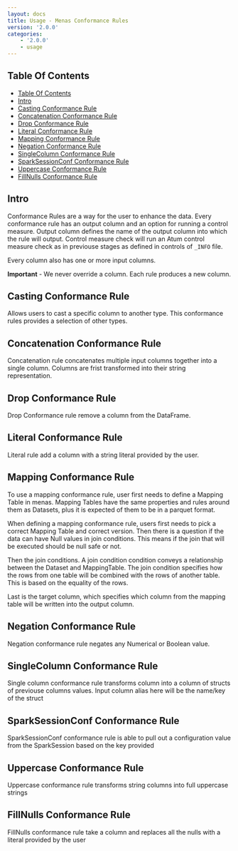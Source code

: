 ```yaml
---
layout: docs
title: Usage - Menas Conformance Rules
version: '2.0.0'
categories:
    - '2.0.0'
    - usage
---
```


## Table Of Contents
<!-- toc -->
- [Table Of Contents](#table-of-contents)
- [Intro](#intro)
- [Casting Conformance Rule](#casting-conformance-rule)
- [Concatenation Conformance Rule](#concatenation-conformance-rule)
- [Drop Conformance Rule](#drop-conformance-rule)
- [Literal Conformance Rule](#literal-conformance-rule)
- [Mapping Conformance Rule](#mapping-conformance-rule)
- [Negation Conformance Rule](#negation-conformance-rule)
- [SingleColumn Conformance Rule](#singlecolumn-conformance-rule)
- [SparkSessionConf Conformance Rule](#sparksessionconf-conformance-rule)
- [Uppercase Conformance Rule](#uppercase-conformance-rule)
- [FillNulls Conformance Rule](#fillnulls-conformance-rule)
<!-- tocstop -->

## Intro

Conformance Rules are a way for the user to enhance the data. Every conformance rule has an output column and an option for running a control measure. Output column defines the name of the output column into which the rule will output. Control measure check will run an Atum control measure check as in previouse stages as defined in controls of `_INFO` file.

Every column also has one or more input columns.

**Important** - We never override a column. Each rule produces a new column.

## Casting Conformance Rule

Allows users to cast a specific column to another type. This conformance rules provides a selection of other types.

## Concatenation Conformance Rule

Concatenation rule concatenates multiple input columns together into a single column. Columns are frist transformed into their string representation.

## Drop Conformance Rule

Drop Conformance rule remove a column from the DataFrame.

## Literal Conformance Rule

Literal rule add a column with a string literal provided by the user.

## Mapping Conformance Rule

To use a mapping conformance rule, user first needs to define a Mapping Table in menas. Mapping Tables have the same properties and rules around them as Datasets, plus it is expected of them to be in a parquet format.

When defining a mapping conformance rule, users first needs to pick a correct Mapping Table and correct version. Then there is a question if the data can have Null values in join conditions. This means if the join that will be executed should be null safe or not.

Then the join conditions. A join condition condition conveys a relationship between the Dataset and MappingTable. The join condition specifies how the rows from one table will be combined with the rows of another table. This is based on the equality of the rows.

Last is the target column, which specifies which column from the mapping table will be written into the output column.

## Negation Conformance Rule

Negation conformance rule negates any Numerical or Boolean value.

## SingleColumn Conformance Rule

Single column conformance rule transforms column into a column of structs of previouse columns values. Input column alias here will be the name/key of the struct

## SparkSessionConf Conformance Rule

SparkSessionConf conformance rule is able to pull out a configuration value from the SparkSession based on the key provided

## Uppercase Conformance Rule

Uppercase conformance rule transforms string columns into full uppercase strings

## FillNulls Conformance Rule

FillNulls conformance rule take a column and replaces all the nulls with a literal provided by the user
